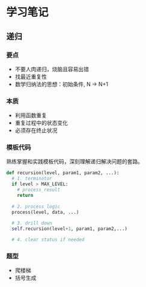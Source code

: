 # 学习笔记

## 递归

### 要点

* 不要人肉递归，烧脑且容易出错
* 找最近重复性
* 数学归纳法的思想：初始条件, N -> N+1


### 本质

* 利用函数重复
* 重复过程中的状态变化
* 必须存在终止状况


### 模板代码

熟练掌握和实践模板代码，深刻理解递归解决问题的套路。

```python
def recursion(level, param1, param2, ...):
  # 1. terminator
  if level > MAX_LEVEL:
    # process_result
    return
  
  # 2. process logic
  process(level, data, ...)
  
  # 3. drill down
  self.recursion(level+1, param1, param2,...)

  # 4. clear status if needed
```

### 题型

* 爬楼梯
* 括号生成



